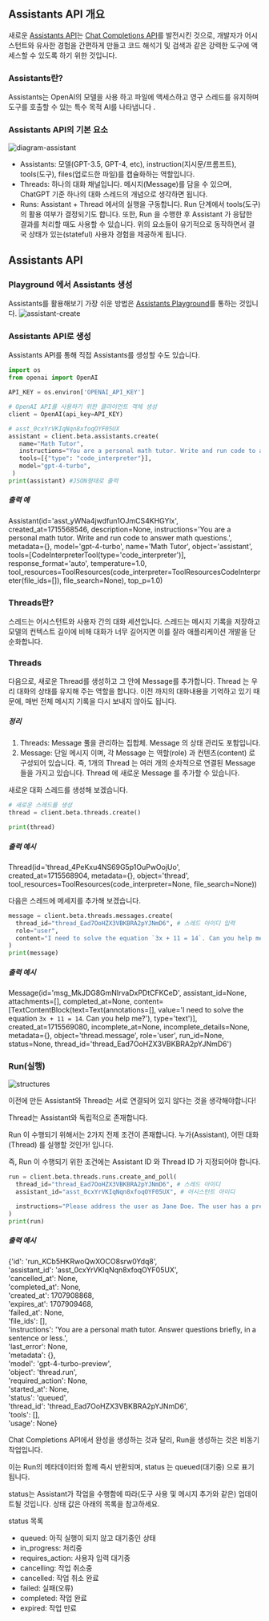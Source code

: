 ## Assistants API 개요
새로운 [Assistants API](https://platform.openai.com/docs/assistants/overview)는 [Chat Completions API](https://platform.openai.com/docs/guides/text-generation/chat-completions-api)를 발전시킨 것으로, 개발자가 어시스턴트와 유사한 경험을 간편하게 만들고 코드 해석기 및 검색과 같은 강력한 도구에 액세스할 수 있도록 하기 위한 것입니다.

### Assistants란?
Assistants는 OpenAI의 모델을 사용 하고 파일에 액세스하고 영구 스레드를 유지하며 도구를 호출할 수 있는 특수 목적 AI를 나타냅니다 .

### Assistants API의 기본 요소

![diagram-assistant](https://github.com/sjk0503/chatAPP/assets/100744515/67c1571d-a763-4c5e-8a32-b7ac8a6fbab8)

- Assistants: 모델(GPT-3.5, GPT-4, etc), instruction(지시문/프롬프트), tools(도구), files(업로드한 파일)를 캡슐화하는 역할입니다.
- Threads: 하나의 대화 채널입니다. 메시지(Message)를 담을 수 있으며, ChatGPT 기준 하나의 대화 스레드의 개념으로 생각하면 됩니다.
- Runs: Assistant + Thread 에서의 실행을 구동합니다. Run 단계에서 tools(도구) 의 활용 여부가 결정되기도 합니다. 또한, Run 을 수행한 후 Assistant 가 응답한 결과를 처리할 때도 사용할 수 있습니다.
위의 요소들이 유기적으로 동작하면서 결국 상태가 있는(stateful) 사용자 경험을 제공하게 됩니다.

## Assistants API

### Playground 에서 Assistants 생성
Assistants를 활용해보기 가장 쉬운 방법은 [Assistants Playground](https://platform.openai.com/playground)를 통하는 것입니다.
![assistant-create](https://github.com/sjk0503/chatAPP/assets/100744515/248ce798-d147-4d9c-a4aa-0cf0d0ccffb4)

### Assistants API로 생성
Assistants API를 통해 직접 Assistants를 생성할 수도 있습니다.

```python
import os
from openai import OpenAI

API_KEY = os.environ['OPENAI_API_KEY']

# OpenAI API를 사용하기 위한 클라이언트 객체 생성
client = OpenAI(api_key=API_KEY)

# asst_0cxYrVKIqNqn8xfoqOYF05UX
assistant = client.beta.assistants.create(
   name="Math Tutor",
   instructions="You are a personal math tutor. Write and run code to answer math questions.",
   tools=[{"type": "code_interpreter"}],
   model="gpt-4-turbo",
 )
print(assistant) #JSON형태로 출력
```

##### 출력 예
Assistant(id='asst_yWNa4jwdfun1OJmCS4KHGYlx', created_at=1715568546, description=None, instructions='You are a personal math tutor. Write and run code to answer math questions.', metadata={}, model='gpt-4-turbo', name='Math Tutor', object='assistant', tools=[CodeInterpreterTool(type='code_interpreter')], response_format='auto', temperature=1.0, tool_resources=ToolResources(code_interpreter=ToolResourcesCodeInterpreter(file_ids=[]), file_search=None), top_p=1.0)

### Threads란?
스레드는 어시스턴트와 사용자 간의 대화 세션입니다. 스레드는 메시지 기록을 저장하고 모델의 컨텍스트 길이에 비해 대화가 너무 길어지면 이를 잘라 애플리케이션 개발을 단순화합니다.

### Threads
다음으로, 새로운 Thread를 생성하고 그 안에 Message를 추가합니다.
Thread 는 우리 대화의 상태를 유지해 주는 역할을 합니다.
이전 까지의 대화내용을 기억하고 있기 때문에, 매번 전체 메시지 기록을 다시 보내지 않아도 됩니다.

##### 정리
1. Threads: Message 풀을 관리하는 집합체. Message 의 상태 관리도 포함입니다.
2. Message: 단일 메시지 이며, 각 Message 는 역할(role) 과 컨텐츠(content) 로 구성되어 있습니다.
즉, 1개의 Thread 는 여러 개의 순차적으로 연결된 Message 들을 가지고 있습니다. Thread 에 새로운 Message 를 추가할 수 있습니다.

새로운 대화 스레드를 생성해 보겠습니다.

```python
# 새로운 스레드를 생성
thread = client.beta.threads.create()

print(thread)
```
##### 출력 예시
Thread(id='thread_4PeKxu4NS69G5p1OuPwOojUo', created_at=1715568904, metadata={}, object='thread', tool_resources=ToolResources(code_interpreter=None, file_search=None))

다음은 스레드에 메세지를 추가해 보겠습니다.

```python
message = client.beta.threads.messages.create(
  thread_id="thread_Ead7OoHZX3VBKBRA2pYJNmD6", # 스레드 아이디 입력
  role="user",
  content="I need to solve the equation `3x + 11 = 14`. Can you help me?"
)
print(message)
```

##### 출력 예시
Message(id='msg_MkJDG8GmNlrvaDxPDtCFKCeD', assistant_id=None, attachments=[], completed_at=None, content=[TextContentBlock(text=Text(annotations=[], value='I need to solve the equation `3x + 11 = 14`. Can you help me?'), type='text')], created_at=1715569080, incomplete_at=None, incomplete_details=None, metadata={}, object='thread.message', role='user', run_id=None, status=None, thread_id='thread_Ead7OoHZX3VBKBRA2pYJNmD6')

### Run(실행)

![structures](https://github.com/sjk0503/chatAPP/assets/100744515/fbde0cbd-7a5e-4670-af01-ac5b0190935f)

이전에 만든 Assistant와 Thread는 서로 연결되어 있지 않다는 것을 생각해야합니다!

Thread는 Assistant와 독립적으로 존재합니다.

Run 이 수행되기 위해서는 2가지 전제 조건이 존재합니다.
누가(Assistant), 어떤 대화(Thread) 를 실행할 것인가! 입니다.

즉, Run 이 수행되기 위한 조건에는 Assistant ID 와 Thread ID 가 지정되어야 합니다.

```python
run = client.beta.threads.runs.create_and_poll(
  thread_id="thread_Ead7OoHZX3VBKBRA2pYJNmD6", # 스레드 아이디
  assistant_id="asst_0cxYrVKIqNqn8xfoqOYF05UX", # 어시스턴트 아이디

  instructions="Please address the user as Jane Doe. The user has a premium account." # 역할 추가 부여
)
print(run)
```
##### 출력 예시

{'id': 'run_KCb5HKRwoQwXOCO8srw0Ydq8',  
 'assistant_id': 'asst_0cxYrVKIqNqn8xfoqOYF05UX',  
 'cancelled_at': None,  
 'completed_at': None,  
 'created_at': 1707908868,  
 'expires_at': 1707909468,  
 'failed_at': None,  
 'file_ids': [],  
 'instructions': 'You are a personal math tutor. Answer questions briefly, in a sentence or less.',  
 'last_error': None,  
 'metadata': {},  
 'model': 'gpt-4-turbo-preview',  
 'object': 'thread.run',  
 'required_action': None,  
 'started_at': None,  
 'status': 'queued',  
 'thread_id': 'thread_Ead7OoHZX3VBKBRA2pYJNmD6',  
 'tools': [],  
 'usage': None}  

Chat Completions API에서 완성을 생성하는 것과 달리, Run을 생성하는 것은 비동기 작업입니다.

이는 Run의 메타데이터와 함께 즉시 반환되며, status 는 queued(대기중) 으로 표기됩니다.

status는 Assistant가 작업을 수행함에 따라(도구 사용 및 메시지 추가와 같은) 업데이트될 것입니다. 상태 값은 아래의 목록을 참고하세요.

status 목록

- queued: 아직 실행이 되지 않고 대기중인 상태
- in_progress: 처리중
- requires_action: 사용자 입력 대기중
- cancelling: 작업 취소중
- cancelled: 작업 취소 완료
- failed: 실패(오류)
- completed: 작업 완료
- expired: 작업 만료
